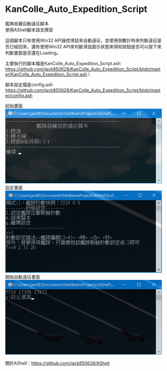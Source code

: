# KanColle_Auto_Expedition_Script
艦隊收藏自動遠征腳本\
使用AShell腳本語言撰寫

這個腳本只有使用Win32 API操控滑鼠來自動遠征，並使用倒數計時來判斷遠征是否已經回來，還有使用Win32 API來判斷滑鼠圖示狀態來得知按鈕是否可以按下來判斷畫面是否還在Loading。

主要執行的腳本檔是KanColle_Auto_Expedition_Script.ash 
\
https://github.com/jack850628/KanColle_Auto_Expedition_Script/blob/master/KanColle_Auto_Expedition_Script.ash
\

腳本設定檔是config.ash 
\
https://github.com/jack850628/KanColle_Auto_Expedition_Script/blob/master/config.ash



起始畫面
\
![Alt text](https://raw.githubusercontent.com/jack850628/KanColle_Auto_Expedition_Script/master/demo1.png)
\
設定畫面
\
![Alt text](https://raw.githubusercontent.com/jack850628/KanColle_Auto_Expedition_Script/master/demo2.png)
\
開始自動遠征畫面
\
![Alt text](https://raw.githubusercontent.com/jack850628/KanColle_Auto_Expedition_Script/master/demo3.png)


關於AShell：https://github.com/jack850628/AShell
